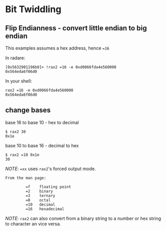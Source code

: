 # Bit Twiddling

## Flip Endianness - convert little endian to big endian

This examples assumes a hex address, hence `=16`

In radare:

```text
[0x5632901196b0]> !rax2 =16 -e 0xd0066fda4e560000
0x564eda6f06d0
```

In your shell:

```
rax2 =16 -e 0xd0066fda4e560000
0x564eda6f06d0
```

## change bases

base 16 to base 10 - hex to decimal

```
$ rax2 30
0x1e
```

base 10 to base 16 - decimal to hex

```
$ rax2 =10 0x1e
30
```

*NOTE*: `=xx` uses `rax2`'s forced output mode.

    From the man page:

             =f    floating point
             =2    binary
             =3    ternary
             =8    octal
             =10   decimal
             =16   hexadecimal



*NOTE*: `rax2` can also convert from a binary string to a number or 
        hex string to character an vice versa.
